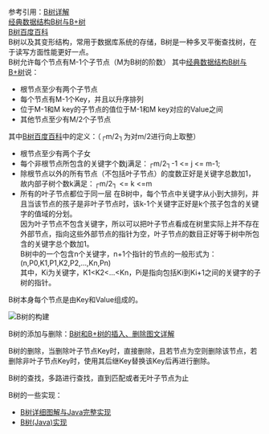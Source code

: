 参考引用：[B树详解](https://www.cnblogs.com/lwhkdash/p/5313877.html)    
[经典数据结构B树与B+树](https://www.cnblogs.com/vincently/p/4526560.html)    
[B树百度百科](https://baike.baidu.com/item/B%E6%A0%91/5411672)    
B树以及其变形结构，常用于数据库系统的存储，B树是一种多叉平衡查找树，在于读写方面性能更好一点。    
B树允许每个节点有M-1个子节点（M为B树的阶数）
其中[经典数据结构B树与B+树](https://www.cnblogs.com/vincently/p/4526560.html)说：
* 根节点至少有两个子节点
* 每个节点有M-1个Key，并且以升序排列
* 位于M-1和M key的子节点的值位于M-1和M key对应的Value之间
* 其他节点至少有M/2个子节点

其中[B树百度百科](https://baike.baidu.com/item/B%E6%A0%91/5411672)中的定义：（┌m/2┐为对m/2进行向上取整）
* 根节点至少有两个子女
* 每个非根节点所包含的关键字个数j满足：┌m/2┐-1 <= j <= m-1;
* 除根节点以外的所有节点（不包括叶子节点）的度数正好是关键字总数加1，故内部子树个数k满足：┌m/2┐ <= k <=m
* 所有的叶子节点都位于同一层
在B树中，每个节点中关键字从小到大排列，并且当该节点的孩子是非叶子节点时，该k-1个关键字正好是k个孩子包含的关键字的值域的分划。    
因为叶子节点不包含关键字，所以可以把叶子节点看成在树里实际上并不存在外部节点，指向这些外部节点的指针为空，叶子节点的数目正好等于树中所包含的关键字总个数加1。    
B树中的一个包含n个关键字，n+1个指针的节点的一般形式为：(n,P0,K1,P1,K2,P2,...,Kn,Pn)    
其中，Ki为关键字，K1<K2<...<Kn，Pi是指向包括Ki到Ki+1之间的关键字的子树的指针。

B树本身每个节点是由Key和Value组成的。

![B树的构建](../../images/btreebuild.gif)

B树的添加与删除：[B树和B+树的插入、删除图文详解](http://www.cnblogs.com/nullzx/p/8729425.html)

B树的删除，当删除叶子节点Key时，直接删除，且若节点为空则删除该节点，若删除非叶子节点Key时，使用其后继Key替换该Key后再进行删除。

B树的查找，多路进行查找，直到匹配或者无叶子节点为止

B树的一些实现：
* [B树详细图解与Java完整实现](https://blog.csdn.net/jimo_lonely/article/details/82716142)
* [B树(Java)实现](https://blog.csdn.net/kalikrick/article/details/27980007)
